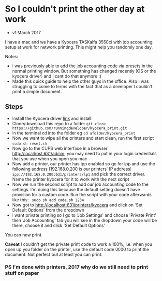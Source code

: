 # So I couldn't print the other day at work

- v1 March 2017

I have a mac and we have a Kyocera TASKalfa 3550ci with job accounting setup at work for network printing. This might help you randomly one day.

Notes:
- I was previously able to add the job accounting code via presets in the normal printing window. But something has changed recently (OS or the kyocera driver) and I cant do that anymore :(
- Made this quick guide to help the other guys in the office. Also I was struggling to come to terms with the fact that as a developer I couldn't print a simple document.

## Steps

- Install the Kyocera driver [link](http://usa.kyoceradocumentsolutions.com/americas/jsp/Kyocera/resource_details.jsp?pid=28527&rid=29638) and install
- Clone/download this repo to a folder ``` git clone https://github.com/runningdeveloper/kyocera_print.git ```
- In the terminal cd into the folder eg ``` cd afolder/kyocera_print ```
- Now we want to wipe all the printers and start clean, run the first script ``` sudo sh reset.sh ```
- Now go to the CUPS web interface in a browser [http://localhost:631/admin](http://localhost:631/admin), you may need to put in your login credentials that you use when you open you mac
- Now add a printer, our printer has ipp enabled so go for ipp and use the following address (192.168.0.200 is our printers' IP address) ``` ipp://192.168.0.200:631/printers/lp1 ``` and pick the correct driver. Name the printer kyocera for it to work with the next script
- Now we run the second script to add our job accounting code to the settings. I'm doing this because the default setting doesn't have provision for a custom code. Run the script with your code afterwards like this: ``` sudo sh add_code.sh 1234```
- Now got to [http://localhost:631/printers/kyocera](http://localhost:631/printers/kyocera) and click on 'Set Default Options' from the dropdown
- I want private printing so I go to 'Job Settings' and choose 'Private Print' then 'Job Accounting' tab you will see in the dropdown your code will be there, choose it and click 'Set Default Options'

You can now print.

__Caveat__ I couldn't get the private print code to work a 100%, i.e. when you open up you folder on the printer, use the default code 0000 to print the document. Not perfect but at least you can print.

### PS I'm done with printers, 2017 why do we still need to print stuff on paper
